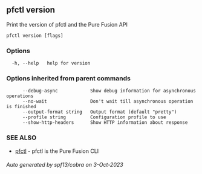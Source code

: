 ## pfctl version

Print the version of pfctl and the Pure Fusion API

```
pfctl version [flags]
```

### Options

```
  -h, --help   help for version
```

### Options inherited from parent commands

```
      --debug-async            Show debug information for asynchronous operations
      --no-wait                Don't wait till asynchronous operation is finished
      --output-format string   Output format (default "pretty")
      --profile string         Configuration profile to use
      --show-http-headers      Show HTTP information about response
```

### SEE ALSO

* [pfctl](pfctl.md)	 - pfctl is the Pure Fusion CLI

###### Auto generated by spf13/cobra on 3-Oct-2023
